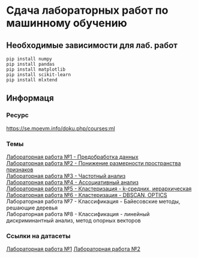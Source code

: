 # Сдача лабораторных работ по машинному обучению
## Необходимые зависимости для лаб. работ
```
pip install numpy
pip install pandas
pip install matplotlib
pip install scikit-learn
pip install mlxtend
```
## Информаця
### Ресурс
https://se.moevm.info/doku.php/courses:ml
### Темы
[Лабораторная работа №1 - Предобработка данных](lab1 "Предобработка данных")<br/>
[Лабораторная работа №2 - Понижение размерности пространства признаков](lab2 "Понижение размерности пространства признаков")<br/>
[Лабораторная работа №3 - Частотный анализ](lab3 "Частотный анализ")<br/>
[Лабораторная работа №4 - Ассоциативный анализ](lab4 "Ассоциативный анализ")<br/>
[Лабораторная работа №5 - Кластеризация - k-средних, иерархическая](lab5 "Кластеризация - k-средних, иерархическая")<br/>
[Лабораторная работа №6 - Кластеризация - DBSCAN, OPTICS](lab6 "Кластеризация - DBSCAN, OPTICS")<br/>
Лабораторная работа №7 - Классификация - Байесовские методы, решающие деревья<br/>
Лабораторная работа №8 - Классификация - линейный дискриминантный анализ, метод опорных векторов<br/>
### Ссылки на датасеты
[Лабораторная работа №1](https://www.kaggle.com/datasets/andrewmvd/heart-failure-clinical-data "Heart Failure Prediction dataset")
[Лабораторная работа №2](https://www.kaggle.com/datasets/uciml/glass "Glass Classification")
